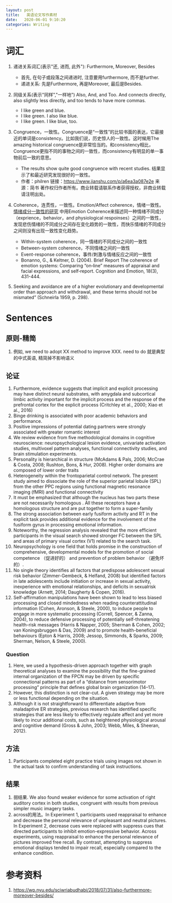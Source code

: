 ```yaml
---
layout: post
title:   英语论文写作素材
date:   2020-06-01 9:10:20
categories: Writing
---
```


# 词汇

1. 递进关系词汇(表示"还, 进而, 此外"): Furthermore, Moreover, Besides
   * 首先, 在句子或段落之间递进时, 注意要用furthermore, 而不是further.
   * 递进关系: 先是Furthermore, 再是Moreover, 最后是Besides.
2. 同级关系(表示"同样","一样地") Also, And, and Too.
And connects directly, also slightly less directly, and too tends to have more commas.
    * I like green and blue. 	
	* I like green. I also like blue.
	* I like green. I like blue, too.

3. Congruence，一致性。Congruence是“一致性”的比较书面的表达，它最接近的单词是consistency。比如我们说，历史惊人的一致性。这时候用The amazing historical congruence是非常恰当的。和consistency相比，Congruence更指不同的事物之间的一致性，而consistency有明显的单一事物前后一致的意思。
    * The results show quite good congruence with recent studies. 结果显示了和最近研究发现很好的一致性。
    * 作者：philren 链接：https://www.jianshu.com/p/a6ea3a087e2e 来源：简书 著作权归作者所有。商业转载请联系作者获得授权，非商业转载请注明出处。
4. Coherence，连贯性，一致性。Emotion/Affect coherence，情绪一致性。[情绪成分一致性的研究](https://psu.pb.unizin.org/psych425/chapter/emotion-coherence/) 中用Emotion Coherence来描述同一种情绪不同成分（exprience，behavior，and physiological respoinses）之间的一致性，发现悲伤情绪的不同成分之间存在变化趋势的一致性，而快乐情绪的不同成分之间则没有出现一致性变化趋势。
    * Within-system coherence，同一情绪的不同成分之间的一致性
    * Between-system coherence，不同情绪之间的一致性
    * Event-response coherence，事件/刺激与情绪反应之间的一致性
    * Bonanno, G., & Keltner, D. (2004). Brief Report The coherence of emotion systems: Comparing “on‐line” measures of appraisal and facial expressions, and self‐report. Cognition and Emotion, 18(3), 431-444.
5. Seeking and avoidance are of a higher evolutionary and developmental order than approach and withdrawal, and these terms should not be mismated” (Schneirla 1959, p. 298).

# Sentences

## 原则-精简

1. 例如, we need to adopt XX method to improve XXX. need to do 就是典型的中式英语, 精简掉不影响语义


## 论证

1. Furthermore, evidence suggests that implicit and explicit processing may have distinct neural substrates, with amygdala and subcortical limbic activity important for
the implicit process and the response of the prefrontal cortex for the explicit process (Critchley et al., 2000; Xiao et al., 2016)
2. Binge drinking is associated with poor academic behaviors and performance.
3. Positive impressions of potential dating partners were strongly associated with greater romantic interest
4. We review evidence from five methodological domains in cognitive neuroscience: neuropsychological lesion evidence, univariate activation studies, multivoxel pattern analyses, functional connectivity studies, and brain stimulation experiments.
5. Personality is hierarchical in structure  (McAdams & Pals, 2006; McCrae & Costa, 2008; Rushton, Bons, & Hur, 2008). Higher order domains are composed of lower order traits
6. Heterogeneity within the frontoparietal control network. The present study aimed to dissociate the role of the superior parietal lobule (SPL) from the other PPC regions using functional magnetic resonance imaging (fMRI) and functional connectivity
6. It must be emphasized that although the nucleus has two parts these are not necessarily
homologous . All these receptors have a homologous structure and are put together to form a super-family
7. The strong association between early fusiform activity and RT in the explicit task
provides additional evidence for the involvement of the fusiform gyrus in processing emotional information.
8. Noteworthy, the regression analysis revealed that the more efficient participants in the visual search showed stronger FC between the SPL and areas of primary visual cortex (V1) related to the search task.
9. Neuropsychology is one field that holds promise in the construction of comprehensive, developmental models for the promotion of social competence （促进好的） and prevention of problem behavior （避免坏的）.
10. No single theory identifies all factors that predispose adolescent sexual risk behavior (Zimmer-Gembeck, &
Helfand, 2008) but identified factors in late adolescents include initiation or increase in sexual activity, inexperience with emotional relationships, and deficits in sexualrisk knowledge (Arnett, 2014; Daugherty & Copen, 2016).
11. Self-affirmation manipulations have been shown to lead to less biased processing and closed mindedness when reading counterattitudinal information (Cohen, Aronson, & Steele, 2000), to induce people to engage in more systematic processing (Correll, Spencer, & Zanna, 2004), to reduce defensive processing of potentially self-threatening health-risk messages (Harris &
Napper, 2005; Sherman & Cohen, 2002; van Koningsbruggen & Das, 2009) and to promote health-beneficial behaviours (Epton & Harris, 2008; Jessop, Simmonds, & Sparks, 2009; Sherman, Nelson, & Steele, 2000).

### Question

1. Here, we used a hypothesis-driven approach together with graph theoretical analyses to examine the possibility that the fine-grained
internal organization of the FPCN may be driven by specific connectional patterns as part of a “distance from sensorimotor
processing” principle that defines global brain organization (14–17).
2. However, this distinction is not clear-cut. A given strategy may be more or less functional depending on the situation.
3. Although it is not straightforward to differentiate adaptive from maladaptive ER strategies, previous research has identified specific strategies that are less likely to effectively regulate affect and yet more likely to incur additional costs, such as heightened physiological arousal and cognitive demand (Gross & John, 2003; Webb, Miles, & Sheeran, 2012).



## 方法

1. Participants completed eight practice trials using
images not shown in the actual task to confirm understanding of task instructions.   

## 结果

1. 弱结果. We also
found weaker evidence for some activation of right auditory
cortex in both studies, congruent with results from previous
simpler music imagery tasks.
2. across的用法。In Experiment 1, participants used reappraisal to enhance and decrease the personal
relevance of unpleasant and neutral pictures. In Experiment 2, decrease cues were replaced with suppress
cues that directed participants to inhibit emotion-expressive behavior. Across experiments, using reappraisal to enhance the personal relevance of pictures improved free recall. By contrast, attempting to suppress emotional displays tended to impair recall, especially compared to the enhance condition.

# 参考资料

1. https://wp.nyu.edu/sciwriabudhabi/2018/07/31/also-furthermore-moreover-besides/
